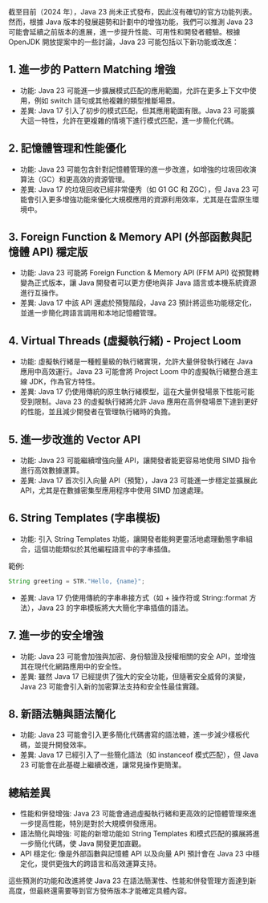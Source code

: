 截至目前（2024 年），Java 23 尚未正式發布，因此沒有確切的官方功能列表。然而，根據 Java 版本的發展趨勢和計劃中的增強功能，我們可以推測 Java 23 可能會延續之前版本的進展，進一步提升性能、可用性和開發者體驗。根據 OpenJDK 開放提案中的一些討論，Java 23 可能包括以下新功能或改進：

## 1. 進一步的 Pattern Matching 增強

- 功能: Java 23 可能進一步擴展模式匹配的應用範圍，允許在更多上下文中使用，例如 switch 語句或其他複雜的類型推斷場景。
- 差異: Java 17 引入了初步的模式匹配，但其應用範圍有限。Java 23 可能擴大這一特性，允許在更複雜的情境下進行模式匹配，進一步簡化代碼。

## 2. 記憶體管理和性能優化

- 功能: Java 23 可能包含針對記憶體管理的進一步改進，如增強的垃圾回收演算法（GC）和更高效的資源管理。
- 差異: Java 17 的垃圾回收已經非常優秀（如 G1 GC 和 ZGC），但 Java 23 可能會引入更多增強功能來優化大規模應用的資源利用效率，尤其是在雲原生環境中。

## 3. Foreign Function & Memory API (外部函數與記憶體 API) 穩定版

- 功能: Java 23 可能將 Foreign Function & Memory API (FFM API) 從預覽轉變為正式版本，讓 Java 開發者可以更方便地與非 Java 語言或本機系統資源進行互操作。
- 差異: Java 17 中該 API 還處於預覽階段，Java 23 預計將這些功能穩定化，並進一步簡化跨語言調用和本地記憶體管理。

## 4. Virtual Threads (虛擬執行緒) - Project Loom

- 功能: 虛擬執行緒是一種輕量級的執行緒實現，允許大量併發執行緒在 Java 應用中高效運行。Java 23 可能會將 Project Loom 中的虛擬執行緒整合進主線 JDK，作為官方特性。
- 差異: Java 17 仍使用傳統的原生執行緒模型，這在大量併發場景下性能可能受到限制。Java 23 的虛擬執行緒將允許 Java 應用在高併發場景下達到更好的性能，並且減少開發者在管理執行緒時的負擔。

## 5. 進一步改進的 Vector API

- 功能: Java 23 可能繼續增強向量 API，讓開發者能更容易地使用 SIMD 指令進行高效數據運算。
- 差異: Java 17 首次引入向量 API（預覽），Java 23 可能進一步穩定並擴展此 API，尤其是在數據密集型應用程序中使用 SIMD 加速處理。

## 6. String Templates (字串模板)

- 功能: 引入 String Templates 功能，讓開發者能夠更靈活地處理動態字串組合，這個功能類似於其他編程語言中的字串插值。

範例:
```java
String greeting = STR."Hello, {name}";
```

- 差異: Java 17 仍使用傳統的字串串接方式（如 + 操作符或 String::format 方法），Java 23 的字串模板將大大簡化字串插值的語法。

## 7. 進一步的安全增強

- 功能: Java 23 可能會加強與加密、身份驗證及授權相關的安全 API，並增強其在現代化網路應用中的安全性。
- 差異: 雖然 Java 17 已經提供了強大的安全功能，但隨著安全威脅的演變，Java 23 可能會引入新的加密算法支持和安全性最佳實踐。

## 8. 新語法糖與語法簡化

- 功能: Java 23 可能會引入更多簡化代碼書寫的語法糖，進一步減少樣板代碼，並提升開發效率。
- 差異: Java 17 已經引入了一些簡化語法（如 instanceof 模式匹配），但 Java 23 可能會在此基礎上繼續改進，讓常見操作更簡潔。

## 總結差異

- 性能和併發增強: Java 23 可能會通過虛擬執行緒和更高效的記憶體管理來進一步提高性能，特別是對於大規模併發應用。
- 語法簡化與增強: 可能的新增功能如 String Templates 和模式匹配的擴展將進一步簡化代碼，使 Java 開發更加直觀。
- API 穩定化: 像是外部函數與記憶體 API 以及向量 API 預計會在 Java 23 中穩定化，提供更強大的跨語言和高效運算支持。

這些預測的功能和改進將使 Java 23 在語法簡潔性、性能和併發管理方面達到新高度，但最終還需要等到官方發佈版本才能確定具體內容。